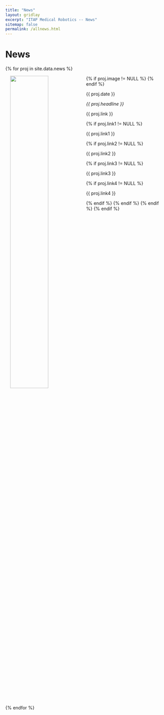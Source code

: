```yaml
---
title: "News"
layout: gridlay
excerpt: "ITAP Medical Robotics -- News"
sitemap: false
permalink: /allnews.html
---
```


# News
<!--
{% for article in site.data.news %}
<p>{{ article.date }}
<br>
<em>{{ article.headline }}</em>
<br>
{{ article.link }} </p>
{% endfor %}

# Projects

{% assign number_printed = 0 %} -->

{% for proj in site.data.news %}

  <div style="padding-left:15px;padding-right:15px;">
  <div class="well" style="overflow: hidden;">
  {% if proj.image != NULL %}
    <img src="{{ site.url }}{{ site.baseurl }}/images/newspic/{{ proj.image }}" class="img-responsive" width="50%" style="float: left" />
  {% endif %}
  <p>{{ proj.date }}</p> 
  <p><em>{{ proj.headline }}</em></p>
  <p>{{ proj.link }}</p>
  {% if proj.link1 != NULL %}
    <p>{{ proj.link1 }}</p>
    {% if proj.link2 != NULL %}
      <p>{{ proj.link2 }}</p>
      {% if proj.link3 != NULL %}
        <p>{{ proj.link3 }}</p>
        {% if proj.link4 != NULL %}
          <p>{{ proj.link4 }}</p>
        {% endif %}
      {% endif %}
    {% endif %}
  {% endif %}
  </div>
  </div>

{% endfor %}

<p> &nbsp; </p>
